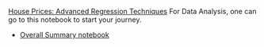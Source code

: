  [House Prices: Advanced Regression Techniques](https://www.kaggle.com/c/house-prices-advanced-regression-technologies)
For Data Analysis, one can go to this notebook to start your journey.
* [Overall Summary notebook](notebook/Data/General_summary.ipynb)


